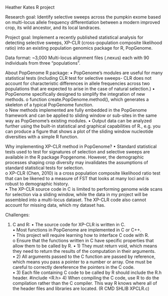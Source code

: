 Heather Kates
R project


Research goal: 
Identify selective sweeps across the pumpkin exome based on multi-locus allele frequency differentiation between a modern improved crop, its wild ancestor, and its local landraces.

Project goal: 
Implement a recently published statistical analysis for detecting selective sweeps, XP-CLR (cross-population composite likelihood ratio) into an existing population genomics package for R, PopGenome. 

Data format:
~3,000 Multi-locus alignment files (.nexus) each with 90 individuals from three “populations”.

About PopGenome R package:
•	PopGenome’s modules are useful for many statistical tests (including CLR test for selective sweeps- CLR does not account for characteristic differences in allele frequencies across two populations that are expected to arise in the case of natural selection.) 
•	PopGenome specifically designed to simplify the integration of new methods. 
o	  function create.PopGenome.method(), which generates a skeleton of a typical PopGenome function.  
o	  New methods implemented are fully embedded in the PopGenome framework and can be applied to sliding window or sub-sites in the same way as PopGenome’s existing modules. 
•	Output data can be analyzed further using the built-in statistical and graphical capabilities of R., e.g. you can produce a figure that shows a plot of the sliding window nucleotide diversities with a simple R function.

Why implementing XP-CLR method in PopGenome?
•	Standard statistical tests used to test for signatures of selection and selective sweeps are available in the R package Popgenome.  However, the demographic processes shaping crop diversity may invalidates the assumptions of standard statistical tests for selection.  
o	  XP-CLR (Chen, 2010) is a cross population composite likelihood ratio test that can be likened to a measure of FST that looks at many loci and is robust to demographic history.  
•	The XP-CLR source code in C is limited to performing genome wide scans for selection via a sliding window, while the data in my project will be assembled into a multi-locus dataset.   The XP-CLR code also cannot account for missing data, which my dataset has.


Challenges: 
1) C and R:
•	The source code for XP-CLR is written in C.  
•	Most functions in PopGenome are implemented in C or C++.  
•	This project will require learning how to interface C code with R.  
o	  Ensure that the functions written in C have specific properties that allow them to be called by R. 
•	    1) They must return void, which means they need to return the results of the computation in their arguments.  
•	    2) All arguments passed to the C function are passed by reference, which means you pass a pointer to a number or array.  One must be careful to correctly dereference the pointers in the C code.  
•	    3) Each file containing C code to be called by R should include the R.h header. #include <R.h>  4) When compiling the C code, use R to do the compilation rather than the C compiler. This way R knows where all of the header files and libraries are located. (R CMD SHLIB XPCLR.c)

